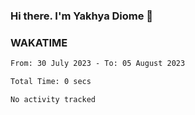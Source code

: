 ### Hi there. I'm Yakhya Diome 👋

### WAKATIME
<!--START_SECTION:waka-->

```txt
From: 30 July 2023 - To: 05 August 2023

Total Time: 0 secs

No activity tracked
```

<!--END_SECTION:waka-->
